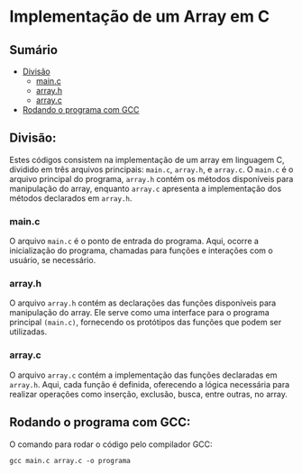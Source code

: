 # Implementação de um Array em C

## Sumário

- [Divisão](#divisão)
    - [main.c](#mainc)
    - [array.h](#arrayh)
    - [array.c](#arrayc)
- [Rodando o programa com GCC](#rodando-o-programa-com-gcc)

## Divisão:

Estes códigos consistem na implementação de um array em linguagem C, dividido em três arquivos principais: `main.c`, `array.h`, e `array.c`. O `main.c` é o arquivo principal do programa, `array.h` contém os métodos disponíveis para manipulação do array, enquanto `array.c` apresenta a implementação dos métodos declarados em `array.h`.

### main.c

O arquivo `main.c` é o ponto de entrada do programa. Aqui,   ocorre a inicialização do programa, chamadas para funções e interações com o usuário, se necessário.

### array.h

O arquivo `array.h` contém as declarações das funções disponíveis para manipulação do array. Ele serve como uma interface para o programa principal `(main.c)`, fornecendo os protótipos das funções que podem ser utilizadas.

### array.c

O arquivo `array.c` contém a implementação das funções declaradas em `array.h`. Aqui, cada função é definida, oferecendo a lógica necessária para realizar operações como inserção, exclusão, busca, entre outras, no array.

## Rodando o programa com GCC: 

O comando para rodar o código pelo compilador GCC:

```
gcc main.c array.c -o programa
```